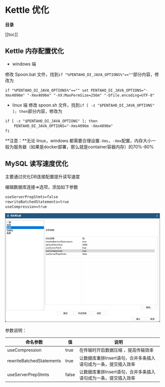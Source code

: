# Kettle 优化

**目录**

[[toc]]

## Kettle 内存配置优化

* windows 端

修改 Spoon.bat 文件，找到`if "%PENTAHO_DI_JAVA_OPTIONS%"==""`部分内容，修改为

```shell
if "%PENTAHO_DI_JAVA_OPTIONS%"=="" set PENTAHO_DI_JAVA_OPTIONS="-Xms4096m" "-Xmx4096m" "-XX:MaxPermSize=256m" "-Dfile.encoding=UTF-8"
```

* linux 端
  修改 spoon.sh 文件，找到`if [ -z "$PENTAHO_DI_JAVA_OPTIONS" ]; then`部分内容，修改为

```shell
if [ -z "$PENTAHO_DI_JAVA_OPTIONS" ]; then
    PENTAHO_DI_JAVA_OPTIONS="-Xms4096m -Xmx4096m"
fi
```

**注意：**无论 linux，windows 都需要合理设置`-Xms`，`-Xmx`配置，内存大小一般为服务器（如果是docker部署，那么就是container容器内存）的70%-80%

## MySQL 读写速度优化

主要通过优化DB连接配置提升读写速度

编辑数据库连接=>选项，添加如下参数

```properties
useServerPrepStmts=false
rewriteBatchedStatements=true
useCompression=true
```

![myusql db连接优化](/images/kettle/kettle_good_mysql_conn.png)

参数说明：

| 命名参数                     | 值      | 说明                                  |
|--------------------------|--------|-------------------------------------|
| useCompression           | 	true	 | 在传输时开启数据压缩 ，提高传输效率                  |
| rewriteBatchedStatements | 	true	 | 让数据库重排Insert语句，合并多条插入语句成为一条，提交插入效率  |
| useServerPrepStmts       | 	false | 	让数据库重排Insert语句，合并多条插入语句成为一条，提交插入效率 |

